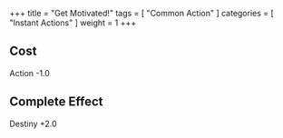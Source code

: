 +++
title = "Get Motivated!"
tags = [
  "Common Action"
]
categories = [
  "Instant Actions"
]
weight = 1
+++

## Cost
Action -1.0

## Complete Effect
Destiny +2.0

